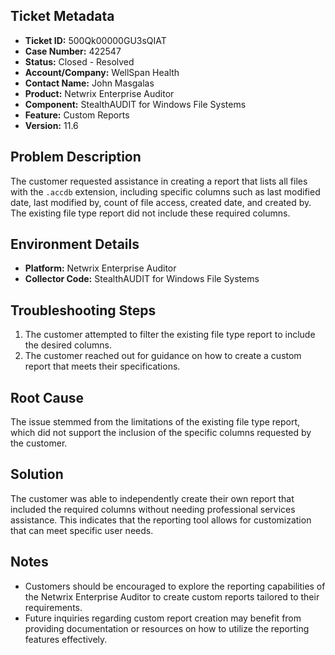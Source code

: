 ## Ticket Metadata
- **Ticket ID:** 500Qk00000GU3sQIAT
- **Case Number:** 422547
- **Status:** Closed - Resolved
- **Account/Company:** WellSpan Health
- **Contact Name:** John Masgalas
- **Product:** Netwrix Enterprise Auditor
- **Component:** StealthAUDIT for Windows File Systems
- **Feature:** Custom Reports
- **Version:** 11.6

## Problem Description
The customer requested assistance in creating a report that lists all files with the `.accdb` extension, including specific columns such as last modified date, last modified by, count of file access, created date, and created by. The existing file type report did not include these required columns.

## Environment Details
- **Platform:** Netwrix Enterprise Auditor
- **Collector Code:** StealthAUDIT for Windows File Systems

## Troubleshooting Steps
1. The customer attempted to filter the existing file type report to include the desired columns.
2. The customer reached out for guidance on how to create a custom report that meets their specifications.

## Root Cause
The issue stemmed from the limitations of the existing file type report, which did not support the inclusion of the specific columns requested by the customer.

## Solution
The customer was able to independently create their own report that included the required columns without needing professional services assistance. This indicates that the reporting tool allows for customization that can meet specific user needs.

## Notes
- Customers should be encouraged to explore the reporting capabilities of the Netwrix Enterprise Auditor to create custom reports tailored to their requirements.
- Future inquiries regarding custom report creation may benefit from providing documentation or resources on how to utilize the reporting features effectively.